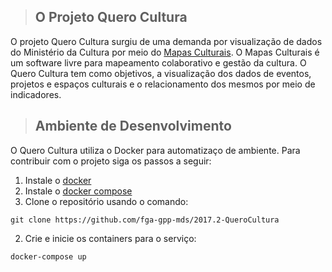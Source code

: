 >## O Projeto Quero Cultura

O projeto Quero Cultura surgiu de uma demanda por visualização de dados do Ministério da Cultura por meio do [Mapas Culturais](http://mapas.cultura.gov.br/). O Mapas Culturais é um software livre para mapeamento colaborativo e gestão da cultura.
O Quero Cultura tem como objetivos, a visualização dos dados de eventos, projetos e espaços culturais e o relacionamento dos mesmos por meio de indicadores.

>## Ambiente de Desenvolvimento

O Quero Cultura utiliza o Docker para automatizaço de ambiente. Para contribuir com o projeto siga os passos a seguir:

1. Instale o [docker](https://docs.docker.com/engine/installation/)
2. Instale o [docker compose](https://docs.docker.com/compose/install/)
1. Clone o repositório usando o comando:
  ```
  git clone https://github.com/fga-gpp-mds/2017.2-QueroCultura
  ```
2. Crie e inicie os containers para o serviço:
  ```
  docker-compose up
  ```
